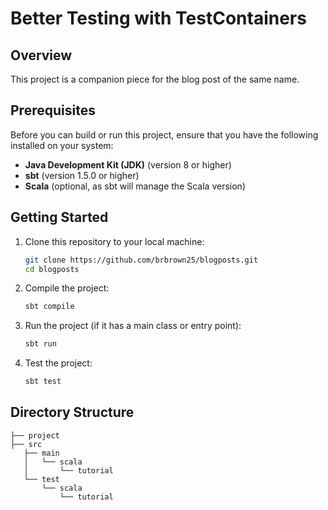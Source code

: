 # Better Testing with TestContainers

## Overview

This project is a companion piece for the blog post of the same name.

## Prerequisites

Before you can build or run this project, ensure that you have the following installed on your system:

- **Java Development Kit (JDK)** (version 8 or higher)
- **sbt** (version 1.5.0 or higher)
- **Scala** (optional, as sbt will manage the Scala version)

## Getting Started

1. Clone this repository to your local machine:

   ```bash
   git clone https://github.com/brbrown25/blogposts.git
   cd blogposts
   ```

2. Compile the project:

   ```bash
   sbt compile
   ```

3. Run the project (if it has a main class or entry point):

   ```bash
   sbt run
   ```

4. Test the project:

   ```bash
   sbt test
   ```

## Directory Structure
```shell
├── project
├── src
   ├── main
   │   └── scala
   │       └── tutorial
   └── test
       └── scala
           └── tutorial
```